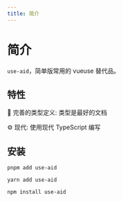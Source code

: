 ```yaml
---
title: 简介
---
```


# 简介

`use-aid`，简单版常用的 vueuse 替代品。

## 特性

💪 完善的类型定义: 类型是最好的文档

⚙️ 现代: 使用现代 TypeScript 编写

## 安装

<CodeGroup>
  <CodeGroupItem title="PNPM">

```bash:no-line-numbers
pnpm add use-aid
```

  </CodeGroupItem>

  <CodeGroupItem title="YARN">

```bash:no-line-numbers
yarn add use-aid
```

  </CodeGroupItem>
  <CodeGroupItem title="NPM">

```bash:no-line-numbers
npm install use-aid
```

  </CodeGroupItem>

</CodeGroup>
